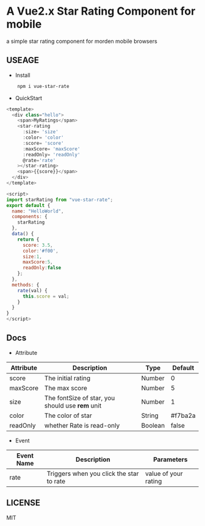 # A Vue2.x Star Rating Component for mobile
a simple star rating component for morden mobile browsers

## USEAGE
- Install
```bash
    npm i vue-star-rate
```
- QuickStart
```js
<template>
  <div class="hello">
    <span>MyRatings</span>
    <star-rating
      :size= 'size'
      :color= 'color'
      :score= 'score'
      :maxScore= 'maxScore'
      :readOnly= 'readOnly'
      @rate='rate'
    ></star-rating>
    <span>{{score}}</span>
  </div>
</template>

<script>
import starRating from "vue-star-rate";
export default {
  name: "HelloWorld",
  components: {
    starRating
  },
  data() {
    return {
      score: 3.5,
      color:'#f00',
      size:1,
      maxScore:5,
      readOnly:false
    };
  },
  methods: {
    rate(val) {
      this.score = val;
    }
  }
}
</script>
```

## Docs     
- Attribute     

| Attribute| Description |Type| Default |
| -------- | ------------|--- |---------|
|score|The initial rating|Number|0|
|maxScore|The max score |Number|5|
|size|The fontSize of star, you should use **rem** unit|Number|1|
|color|The color of star|String|#f7ba2a|
|readOnly|whether Rate is read-only|Boolean|false|


- Event     

|Event Name|Description|Parameters|
|-----|-----------|----------|
|rate|Triggers when you click the star to rate|value of your rating|

## LICENSE
MIT